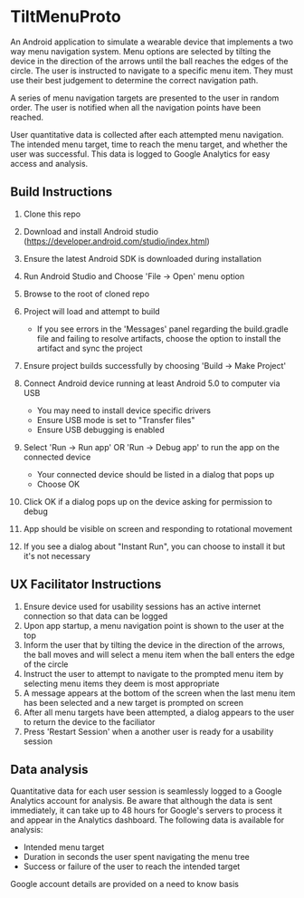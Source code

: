 # TiltMenuProto

An Android application to simulate a wearable device that implements a two way menu navigation system. Menu options are selected by tilting the device in the direction of the arrows until the ball reaches the edges of the circle. The user is instructed to navigate to a specific menu item. They must use their best judgement to determine the correct navigation path. 

A series of menu navigation targets are presented to the user in random order. The user is notified when all the navigation points have been reached.

User quantitative data is collected after each attempted menu navigation. The intended menu target, time to reach the menu target, and whether the user was successful. This data is logged to Google Analytics for easy access and analysis.

## Build Instructions
1. Clone this repo
2. Download and install Android studio (https://developer.android.com/studio/index.html)
3. Ensure the latest Android SDK is downloaded during installation
4. Run Android Studio and Choose 'File -> Open' menu option
5. Browse to the root of cloned repo
6. Project will load and attempt to build
   - If you see errors in the 'Messages' panel regarding the build.gradle file and failing to resolve artifacts, choose the option to install the artifact and sync the project
7. Ensure project builds successfully by choosing 'Build -> Make Project'
8. Connect Android device running at least Android 5.0 to computer via USB 
    - You may need to install device specific drivers
    - Ensure USB mode is set to "Transfer files"
    - Ensure USB debugging is enabled
9. Select 'Run -> Run app' OR 'Run -> Debug app' to run the app on the connected device
    - Your connected device should be listed in a dialog that pops up
    - Choose OK
10. Click OK if a dialog pops up on the device asking for permission to debug

11. App should be visible on screen and responding to rotational movement
12. If you see a dialog about "Instant Run", you can choose to install it but it's not necessary

## UX Facilitator Instructions
1. Ensure device used for usability sessions has an active internet connection so that data can be logged
2. Upon app startup, a menu navigation point is shown to the user at the top
3. Inform the user that by tilting the device in the direction of the arrows, the ball moves and will select a menu item when the ball enters the edge of the circle
4. Instruct the user to attempt to navigate to the prompted menu item by selecting menu items they deem is most appropriate
5. A message appears at the bottom of the screen when the last menu item has been selected and a new target is prompted on screen
6. After all menu targets have been attempted, a dialog appears to the user to return the device to the faciliator
7. Press 'Restart Session' when a another user is ready for a usability session

## Data analysis
Quantitative data for each user session is seamlessly logged to a Google Analytics account for analysis. Be aware that although the data is sent immediately, it can take up to 48 hours for Google's servers to process it and appear in the Analytics dashboard. The following data is available for analysis:

- Intended menu target
- Duration in seconds the user spent navigating the menu tree
- Success or failure of the user to reach the intended target

Google account details are provided on a need to know basis

